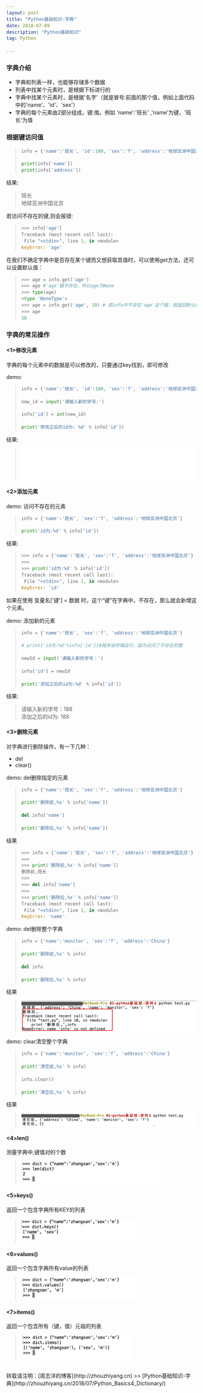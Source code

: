 ```yaml
---
layout: post
title: "Python基础知识-字典"
date: 2018-07-09 
description: "Python基础知识"
tag: Python 

---
```



### 字典介绍

* 字典和列表一样，也能够存储多个数据
* 列表中找某个元素时，是根据下标进行的
* 字典中找某个元素时，是根据'名字'（就是冒号:前面的那个值，例如上面代码中的'name'、'id'、'sex'）
* 字典的每个元素由2部分组成，键:值。例如 'name':'班长' ,'name'为键，'班长'为值

### 根据键访问值

>```python
>info = {'name':'班长', 'id':100, 'sex':'f', 'address':'地球亚洲中国北京'}
>
>print(info['name'])
>print(info['address'])
>```
>

结果:

>班长  
>地球亚洲中国北京
>

若访问不存在的键,则会报错:

>```python
>>>> info['age']
>Traceback (most recent call last):
>  File "<stdin>", line 1, in <module>
>KeyError: 'age'
>```
>

在我们不确定字典中是否存在某个键而又想获取其值时，可以使用get方法，还可以设置默认值：

>```python
>>>> age = info.get('age')
>>>> age #'age'键不存在，所以age为None
>>>> type(age)
><type 'NoneType'>
>>>> age = info.get('age', 18) # 若info中不存在'age'这个键，就返回默认值>18
>>>> age
>18
>```
>

### 字典的常见操作

#### <1>修改元素

字典的每个元素中的数据是可以修改的，只要通过key找到，即可修改

demo:
>```python
>info = {'name':'班长', 'id':100, 'sex':'f', 'address':'地球亚洲中国北京'}
>
>new_id = input('请输入新的学号:')
>
>info['id'] = int(new_id)
>
>print('修改之后的id为: %d' % info['id'])
>```
>

结果:

><img src="/images/Python_Basics_String_List/zidian1.gif" style="zoom:80%" />
>

#### <2>添加元素

demo: 访问不存在的元素

>```python
>info = {'name':'班长', 'sex':'f', 'address':'地球亚洲中国北京'}
>
>print('id为:%d' % info['id'])
>```
>

结果:

>```python
>>>> info = {'name':'班长', 'sex':'f', 'address':'地球亚洲中国北京'}
>>>>
>>>> print('id为:%d' % info['id'])
>Traceback (most recent call last):
>  File "<stdin>", line 1, in <module>
>KeyError: 'id'
>```
>

如果在使用 变量名['键'] = 数据 时，这个“键”在字典中，不存在，那么就会新增这个元素。

demo: 添加新的元素

>```python
>info = {'name':'班长', 'sex':'f', 'address':'地球亚洲中国北京'}
>
># print('id为:%d'%info['id'])#程序会终端运行，因为访问了不存在的键
>
>newId = input('请输入新的学号：')
>
>info['id'] = newId
>
>print('添加之后的id为:%d' % info['id'])
>```
>

结果:

>请输入新的学号：188  
>添加之后的id为: 188
>

#### <3>删除元素

对字典进行删除操作，有一下几种：
* del
* clear()

demo: del删除指定的元素

>```python
>info = {'name':'班长', 'sex':'f', 'address':'地球亚洲中国北京'}
>
>print('删除前,%s' % info['name'])
>
>del info['name']
>
>print('删除后,%s' % info['name'])
>```
>

结果

>```python
>>>> info = {'name':'班长', 'sex':'f', 'address':'地球亚洲中国北京'}
>>>>
>>>> print('删除前,%s' % info['name'])
>删除前,班长
>>>>
>>>> del info['name']
>>>>
>>>> print('删除后,%s' % info['name'])
>Traceback (most recent call last):
>  File "<stdin>", line 1, in <module>
>KeyError: 'name'
>```
>

demo: del删除整个字典

>```python
>info = {'name':'monitor', 'sex':'f', 'address':'China'}
>
>print('删除前,%s' % info)
>
>del info
>
>print('删除后,%s' % info)
>```
>

结果

><img src="/images/Python_Basics_String_List/shanchuzidian.png" style="zoom:80%" />
>

demo: clear清空整个字典

>```python
>info = {'name':'monitor', 'sex':'f', 'address':'China'}
>
>print('清空前,%s' % info)
>
>info.clear()
>
>print('清空后,%s' % info)
>```
>

结果

><img src="/images/Python_Basics_String_List/qingkongzidian.png" style="zoom:80%" />
>

#### <4>len()

测量字典中,键值对的个数

><img src="/images/Python_Basics_String_List/Dlen.png" style="zoom:80%" />
>

#### <5>keys()

返回一个包含字典所有KEY的列表

><img src="/images/Python_Basics_String_List/Dkeys.png" style="zoom:80%" />
>

#### <6>values()

返回一个包含字典所有value的列表

><img src="/images/Python_Basics_String_List/Dvalues.png" style="zoom:80%" />
>

#### <7>items()

返回一个包含所有（键，值）元祖的列表

><img src="/images/Python_Basics_String_List/Ditems.png" style="zoom:80%" />
>



<br>
转载请注明：[周志洋的博客](http://zhouzhiyang.cn) >> [Python基础知识-字典](http://zhouzhiyang.cn/2018/07/Python_Basics4_Dictionary/) 
